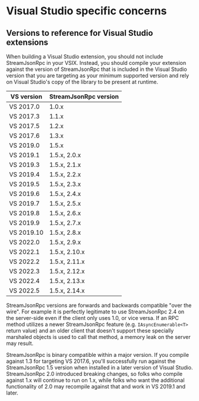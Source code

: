 # Visual Studio specific concerns

## Versions to reference for Visual Studio extensions

When building a Visual Studio extension, you should not include StreamJsonRpc in your VSIX. Instead, you should compile your extension against the version of StreamJsonRpc that is included in the Visual Studio version that you are targeting as your minimum supported version and rely on Visual Studio's copy of the library to be present at runtime.

| VS version | StreamJsonRpc version |
| -- | -- |
| VS 2017.0 | 1.0.x
| VS 2017.3 | 1.1.x
| VS 2017.5 | 1.2.x
| VS 2017.6 | 1.3.x
| VS 2019.0 | 1.5.x
| VS 2019.1 | 1.5.x, 2.0.x
| VS 2019.3 | 1.5.x, 2.1.x
| VS 2019.4 | 1.5.x, 2.2.x
| VS 2019.5 | 1.5.x, 2.3.x
| VS 2019.6 | 1.5.x, 2.4.x
| VS 2019.7 | 1.5.x, 2.5.x
| VS 2019.8 | 1.5.x, 2.6.x
| VS 2019.9 | 1.5.x, 2.7.x
| VS 2019.10 | 1.5.x, 2.8.x
| VS 2022.0 | 1.5.x, 2.9.x
| VS 2022.1 | 1.5.x, 2.10.x
| VS 2022.2 | 1.5.x, 2.11.x
| VS 2022.3 | 1.5.x, 2.12.x
| VS 2022.4 | 1.5.x, 2.13.x
| VS 2022.5 | 1.5.x, 2.14.x

StreamJsonRpc versions are forwards and backwards compatible "over the wire". For example it is perfectly legitimate to use StreamJsonRpc 2.4 on the server-side even if the client only uses 1.0, or vice versa. If an RPC method utilizes a newer StreamJsonRpc feature (e.g. `IAsyncEnumerable<T>` return value) and an older client that doesn't support these specially marshaled objects is used to call that method, a memory leak on the server may result.

StreamJsonRpc is binary compatible within a major version. If you compile against 1.3 for targeting VS 2017.6, you'll successfully run against the StreamJsonRpc 1.5 version when installed in a later version of Visual Studio.
StreamJsonRpc 2.0 introduced breaking changes, so folks who compile against 1.x will continue to run on 1.x, while folks who want the additional functionality of 2.0 may recompile against that and work in VS 2019.1 and later.
